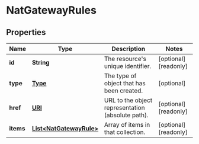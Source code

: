 

# NatGatewayRules

## Properties

| Name | Type | Description | Notes |
| ------------ | ------------- | ------------- | ------------- |
| **id** | **String** | The resource&#39;s unique identifier. |  [optional] [readonly] |
| **type** | [**Type**](Type.md) | The type of object that has been created. |  [optional] |
| **href** | [**URI**](URI.md) | URL to the object representation (absolute path). |  [optional] [readonly] |
| **items** | [**List&lt;NatGatewayRule&gt;**](NatGatewayRule.md) | Array of items in that collection. |  [optional] [readonly] |


